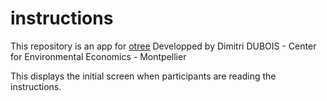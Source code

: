 # instructions

This repository is an app for [otree](http://www.otree.org)
Developped by Dimitri DUBOIS - Center for Environmental Economics - Montpellier

This displays the initial screen when participants are reading the instructions. 
